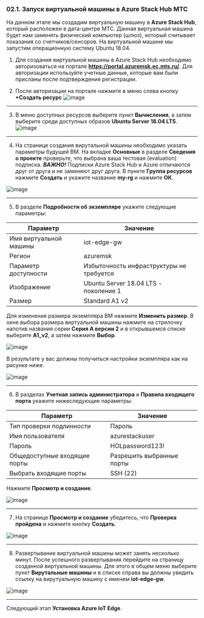 ### 02.1. Запуск виртуальной машины в Azure Stack Hub МТС
На данном этапе мы создадим виртуальную машину в **Azure Stack Hub**, который расположен в дата-центре МТС.
Данная виртуальная машина будет нам заменять физический компьютер (шлюз), который считывает показания со счетчиков/сенсоров. 
На виртуальной машине мы запустим операционную систему Ubuntu 18.04.

1. Для создания виртуальной машины в Azure Stack Hub необходимо авторизоваться на портале **https://portal.azuremsk.ec.mts.ru/**. 
Для авторизации используйте учетные данные, которые вам были присланы после подтверждения регистрации.

2. После авторизации на портале нажмите в меню слева кнопку **+Создать ресурс**
![image](https://user-images.githubusercontent.com/34028526/155129792-25776ec8-6adf-4224-a313-f1302ca25dd6.png)

---

3. В меню доступных ресурсов выберите пункт **Вычисления**, а затем выберите среди доступных образов **Ubuntu Server 18.04 LTS**.
![image](https://user-images.githubusercontent.com/34028526/155130091-4284c8be-b90e-46f6-aa1d-75003dc8102a.png)

---

4. На странице создания вирутальной машины необходимо указать параметры будущей ВМ. На вкладке **Основные** в разделе **Сведения о проекте** проверьте, 
что выбрана ваша тестовая (evaluation) подписка. 
_**ВАЖНО!**_ Подписки Azure Stack Hub и Azure отличаются друг от друга и не заменяют друг друга. 
В пункте **Группа ресурсов** нажмите **Создать** и укажите название **my-rg** и нажмите **ОК**.

![image](https://user-images.githubusercontent.com/34028526/155131910-ebb8a642-84f5-467e-bb79-0c070e6dfbbe.png)

---

5. В разделе **Подробности об экземпляре** укажите следующие параметры:

| Параметр | Значение | 
|---------|--------|
| Имя виртуальной машины | iot-edge-gw |
| Регион | azuremsk |
| Параметр доступности | Избыточность инфраструктуры не требуется |
| Изображение | Ubuntu Server 18.04 LTS - поколение 1 |
| Размер | Standard A1 v2 |

Для изменения размера экземпляра ВМ нажмите **Изменить размер**. В окне выбора размера виртуальной машины нажмите на 
стрелочку напотив названия серии **Серия А версии 2** и в открывшемся списке выберите **А1_v2**, а затем нажмите **Выбор**.

![image](https://user-images.githubusercontent.com/34028526/155135616-f6e1c273-6c8a-40b5-abdf-913504331372.png)

В результате у вас должны получиться настройки экземпляра как на рисунке ниже.

![image](https://user-images.githubusercontent.com/34028526/155135132-084e28c4-b8de-4a1c-b684-ae2c7f9e9311.png)

---

6. В разделах **Учетная запись администратора** и **Правила входящего порта** укажите нижеследующие параметры:

| Параметр | Значение | 
|---------|--------|
| Тип проверки подлинности | Пароль |
| Имя пользователя | azurestackuser |
| Пароль | HOLpassword123! |
| Общедоступные входящие порты | Разрешить выбранные порты |
| Выбрать входящие порты | SSH (22) |

Нажмите **Просмотр и создание**.

![image](https://user-images.githubusercontent.com/34028526/155136847-913e3711-763e-473a-8f13-2c1eb2db9514.png)

---

7. На странице **Просмотр и создание** убедитесь, что **Проверка пройдена** и нажмите кнопку **Создать**.

![image](https://user-images.githubusercontent.com/34028526/155146698-664196aa-53d3-4b98-bcb2-8451b6911d84.png)

---

8. Развертывание виртуальной машины может занять несколько минут. После успешного развертывания перейдите на страницу созданной виртуальной машины. Для этого в общем меню выберите пункт **Вирутальные машины** и в списке справа вы должны увидить ссылку на вирутуальную машину с именем **iot-edge-gw**. 

![image](https://user-images.githubusercontent.com/34028526/155148074-7f8fcd29-8918-4b55-b31f-09115d33dfe7.png)

---

Следующий этап **Установка Azure IoT Edge**.
   
